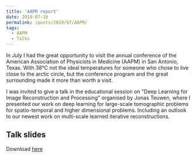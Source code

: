 ```yaml
---
title: 'AAPM report'
date: 2019-07-18
permalink: /posts/2019/07/AAPM/
tags:
  - AAPM
  - Talks
---
```

In July I had the great opportunity to visit the annual conference of the American Association of Physicists in Medicine (AAPM) in San Antonio, Texas. 
With 38°C not the ideal temperatures for someone who chose to live close to the arctic circle, but the conference program and the great surrounding made it more than worth a visit.

I was invited to give a talk in the educational session on "Deep Learning for Image Reconstruction and Processing" organised by Jonas Teuwen, 
where I presented our work on deep learning for large-scale tomographic problems for spatio-temporal and higher dimensional problems. Including an outlook to our newest work on 
multi-scale learned iterative reconstructions.


Talk slides
-----
<p>Download <a href=" {{ http://asHauptmann.github.io/files/T2019_AAPM.pdf'}} "><u>here</u></a></p>